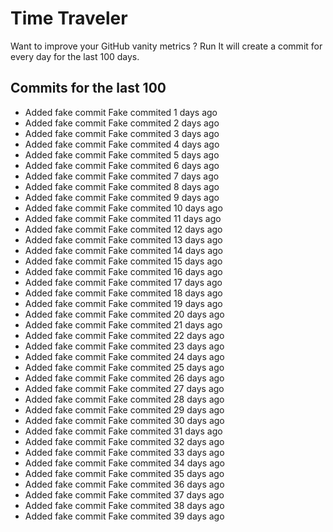 # Time Traveler

Want to improve your GitHub vanity metrics ?
Run 
It will create a commit for every day for the last 100 days.

## Commits for the last 100

- Added fake commit Fake commited 1 days ago
- Added fake commit Fake commited 2 days ago
- Added fake commit Fake commited 3 days ago
- Added fake commit Fake commited 4 days ago
- Added fake commit Fake commited 5 days ago
- Added fake commit Fake commited 6 days ago
- Added fake commit Fake commited 7 days ago
- Added fake commit Fake commited 8 days ago
- Added fake commit Fake commited 9 days ago
- Added fake commit Fake commited 10 days ago
- Added fake commit Fake commited 11 days ago
- Added fake commit Fake commited 12 days ago
- Added fake commit Fake commited 13 days ago
- Added fake commit Fake commited 14 days ago
- Added fake commit Fake commited 15 days ago
- Added fake commit Fake commited 16 days ago
- Added fake commit Fake commited 17 days ago
- Added fake commit Fake commited 18 days ago
- Added fake commit Fake commited 19 days ago
- Added fake commit Fake commited 20 days ago
- Added fake commit Fake commited 21 days ago
- Added fake commit Fake commited 22 days ago
- Added fake commit Fake commited 23 days ago
- Added fake commit Fake commited 24 days ago
- Added fake commit Fake commited 25 days ago
- Added fake commit Fake commited 26 days ago
- Added fake commit Fake commited 27 days ago
- Added fake commit Fake commited 28 days ago
- Added fake commit Fake commited 29 days ago
- Added fake commit Fake commited 30 days ago
- Added fake commit Fake commited 31 days ago
- Added fake commit Fake commited 32 days ago
- Added fake commit Fake commited 33 days ago
- Added fake commit Fake commited 34 days ago
- Added fake commit Fake commited 35 days ago
- Added fake commit Fake commited 36 days ago
- Added fake commit Fake commited 37 days ago
- Added fake commit Fake commited 38 days ago
- Added fake commit Fake commited 39 days ago
